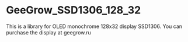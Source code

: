 # GeeGrow_SSD1306_128_32
This is a library for OLED monochrome 128x32 display SSD1306.
You can purchase the display at geegrow.ru
